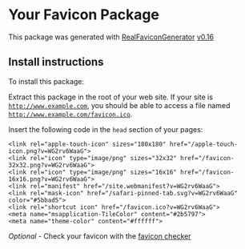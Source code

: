 # Your Favicon Package

This package was generated with [RealFaviconGenerator](https://realfavicongenerator.net/) [v0.16](https://realfavicongenerator.net/change_log#v0.16)

## Install instructions

To install this package:

Extract this package in the root of your web site. If your site is <code>http://www.example.com</code>, you should be able to access a file named <code>http://www.example.com/favicon.ico</code>.

Insert the following code in the `head` section of your pages:

    <link rel="apple-touch-icon" sizes="180x180" href="/apple-touch-icon.png?v=WG2rv6WaaG">
    <link rel="icon" type="image/png" sizes="32x32" href="/favicon-32x32.png?v=WG2rv6WaaG">
    <link rel="icon" type="image/png" sizes="16x16" href="/favicon-16x16.png?v=WG2rv6WaaG">
    <link rel="manifest" href="/site.webmanifest?v=WG2rv6WaaG">
    <link rel="mask-icon" href="/safari-pinned-tab.svg?v=WG2rv6WaaG" color="#5bbad5">
    <link rel="shortcut icon" href="/favicon.ico?v=WG2rv6WaaG">
    <meta name="msapplication-TileColor" content="#2b5797">
    <meta name="theme-color" content="#ffffff">

*Optional* - Check your favicon with the [favicon checker](https://realfavicongenerator.net/favicon_checker)